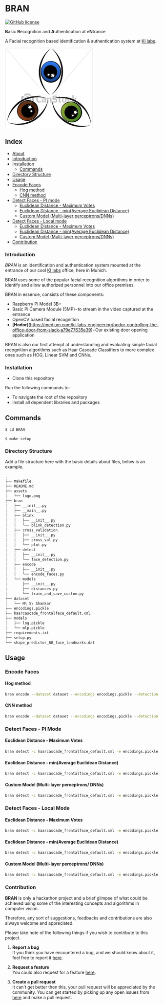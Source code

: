 
# BRAN

[![GitHub license](https://img.shields.io/badge/license-bsd-green.svg)](https://github.com/KI-labs/BRAN/master/LICENSE)

**B**asic **R**ecognition and **A**uthentication at e**N**trance

A Facial recognition based identification & authentication system at [KI labs](https://ki-labs.com/).

![alt text](assets/logo.png "BRAN")

## Index

- [About](#about)
- [Introduction](#introduction)
- [Installation](#installation)
  - [Commands](#commands)
- [Directory Structure](#file-structure)
-  [Usage](#usage)
  - [Encode Faces](#usage)
    - [Hog method](#usage)
    - [CNN method](#usage)
  - [Detect Faces - PI mode](#usage)
    - [Euclidean Distance - Maximum Votes](#usage)
    - [Euclidean Distance - min(Average Euclidean Distance)](#usage)
    - [Custom Model (Multi-layer perceptrons/DNNs)](#usage)
  - [Detect Faces - Local mode](#usage)
    - [Euclidean Distance - Maximum Votes](#usage)
    - [Euclidean Distance - min(Average Euclidean Distance)](#usage)
    - [Custom Model (Multi-layer perceptrons/DNNs)](#usage)
- [Contribution](#contribution)

###  Introduction

*BRAN* is an identification and authentication system mounted at the entrance of our cool [KI labs](https://ki-labs.com/) office, here in Munich. 

BRAN uses some of the popular facial recognition algorithms in order to identify and allow authorized personnel into our office premises. 

BRAN in essence, consists of these components:

- Raspberry Pi Model 3B+
- Basic Pi Camera Module (5MP) - to stream in the video captured at the entrance
- OpenCV based facial recognition
- **[Hodor]**(https://medium.com/ki-labs-engineering/hodor-controlling-the-office-door-from-slack-a79e77635e39) - Our existing door opening application

BRAN is also our first attempt at understanding and evaluating simple facial recognition algorithms such as Haar Cascade Classifiers to more complex ones such as HOG, Linear SVM and CNNs.

### Installation

- Clone this repository

Run the following commands to:
 
- To navigate the root of the repository  
- Install all dependent libraries and packages

## Commands

```
$ cd BRAN
```

```
$ make setup
```

###  Directory Structure
Add a file structure here with the basic details about files, below is an example.

```
.
├── Makefile
├── README.md
├── assets
│   └── logo.png
├── bran
│   ├── __init__.py
│   ├── __main__.py
│   ├── blink
│   │   ├── __init__.py
│   │   └── blink_detection.py
│   ├── cross_validation
│   │   ├── __init__.py
│   │   ├── cross_val.py
│   │   └── plot.py
│   ├── detect
│   │   ├── __init__.py
│   │   └── face_detection.py
│   ├── encode
│   │   ├── __init__.py
│   │   └── encode_faces.py
│   └── models
│       ├── __init__.py
│       ├── distances.py
│       └── train_and_save_custom.py
├── dataset
│   └── M\ S\ Shankar
├── encodings.pickle
├── haarcascade_frontalface_default.xml
├── models
│   ├── log.pickle
│   └── mlp.pickle
├── requirements.txt
├── setup.py
└── shape_predictor_68_face_landmarks.dat
```

## Usage

### Encode Faces
#### Hog method
````bash
bran encode --dataset dataset --encodings encodings.pickle --detection-method hog
````
#### CNN method
````bash
bran encode --dataset dataset --encodings encodings.pickle --detection-method cnn
````

### Detect Faces - PI Mode
#### Euclidean Distance - Maximum Votes
````bash
bran detect -c haarcascade_frontalface_default.xml -e encodings.pickle -p shape_predictor_68_face_landmarks.dat -m dist_vote -t 0.5 -f
````
#### Euclidean Distance - min(Average Euclidean Distance)
````bash
bran detect -c haarcascade_frontalface_default.xml -e encodings.pickle -p shape_predictor_68_face_landmarks.dat -m dist_avg -t 0.5 -f
````
#### Custom Model (Multi-layer perceptrons/ DNNs)
````bash
bran detect -c haarcascade_frontalface_default.xml -e encodings.pickle -p shape_predictor_68_face_landmarks.dat -m custom -k models/mlp.pickle -t 0.9 -f
````
### Detect Faces - Local Mode
#### Euclidean Distance - Maximum Votes
````bash
bran detect -c haarcascade_frontalface_default.xml -e encodings.pickle -p shape_predictor_68_face_landmarks.dat -m dist_vote -t 0.5
````
#### Euclidean Distance - min(Average Euclidean Distance)
````bash
bran detect -c haarcascade_frontalface_default.xml -e encodings.pickle -p shape_predictor_68_face_landmarks.dat -m dist_avg -t 0.5
````
#### Custom Model (Multi-layer perceptrons/ DNNs)  
````bash
bran detect -c haarcascade_frontalface_default.xml -e encodings.pickle -p shape_predictor_68_face_landmarks.dat -m custom -k models/mlp.pickle -t 0.9
````


### Contribution

 **BRAN** is only a hackathon project and a brief glimpse of what could be achieved using some of the interesting concepts and algorithms in computer vision.

 Therefore, any sort of suggestions, feedbacks and contributions are also always welcome and appreciated. 
 
 Please take note of the following things if you wish to contribute to this project.

 1. **Report a bug** <br>
 If you think you have encountered a bug, and we should know about it, feel free to report it [here](https://github.com/KI-labs/BRAN/issues).

 2. **Request a feature** <br>
 You could also request for a feature [here](https://github.com/KI-labs/BRAN/issues).  

 3. **Create a pull request** <br>
 It can't get better then this, your pull request will be appreciated by the community. You can get started by picking up any open issues from [here](https://github.com/KI-labs/BRAN/issues) and make a pull request.
